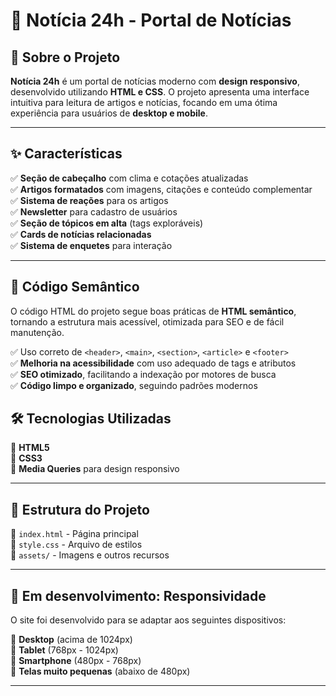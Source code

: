 # 📰 Notícia 24h - Portal de Notícias  

## 📌 Sobre o Projeto  
**Notícia 24h** é um portal de notícias moderno com **design responsivo**, desenvolvido utilizando **HTML e CSS**. O projeto apresenta uma interface intuitiva para leitura de artigos e notícias, focando em uma ótima experiência para usuários de **desktop e mobile**.  

---

## ✨ Características  

✅ **Seção de cabeçalho** com clima e cotações atualizadas  
✅ **Artigos formatados** com imagens, citações e conteúdo complementar  
✅ **Sistema de reações** para os artigos  
✅ **Newsletter** para cadastro de usuários  
✅ **Seção de tópicos em alta** (tags exploráveis)  
✅ **Cards de notícias relacionadas**  
✅ **Sistema de enquetes** para interação  

---
## 📖 Código Semântico  

O código HTML do projeto segue boas práticas de **HTML semântico**, tornando a estrutura mais acessível, otimizada para SEO e de fácil manutenção.  

✅ Uso correto de `<header>`, `<main>`, `<section>`, `<article>` e `<footer>`  
✅ **Melhoria na acessibilidade** com uso adequado de tags e atributos  
✅ **SEO otimizado**, facilitando a indexação por motores de busca  
✅ **Código limpo e organizado**, seguindo padrões modernos  

## 🛠️ Tecnologias Utilizadas  

📌 **HTML5**  
📌 **CSS3**  
📌 **Media Queries** para design responsivo  

---

## 📁 Estrutura do Projeto  

📂 `index.html` - Página principal  
📂 `style.css` - Arquivo de estilos  
📂 `assets/` - Imagens e outros recursos  

---

## 📱 Em desenvolvimento: Responsividade  

O site foi desenvolvido para se adaptar aos seguintes dispositivos:  

📌 **Desktop** (acima de 1024px)  
📌 **Tablet** (768px - 1024px)  
📌 **Smartphone** (480px - 768px)  
📌 **Telas muito pequenas** (abaixo de 480px)  

---

